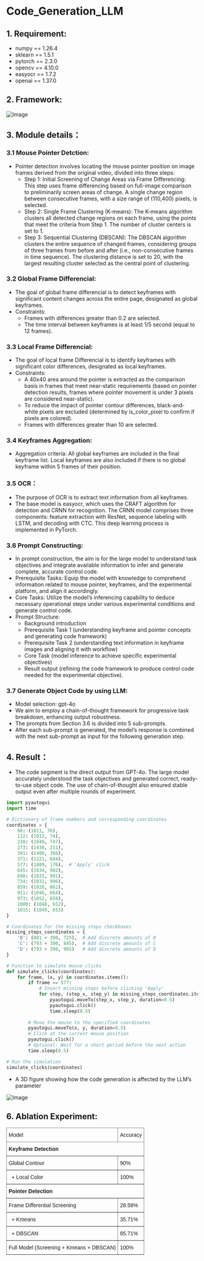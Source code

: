 # Code_Generation_LLM
## 1. Requirement:
- numpy == 1.26.4
- sklearn == 1.5.1
- pytorch == 2.3.0
- opencv == 4.10.0
- easyocr == 1.7.2
- openai == 1.37.0

## 2. Framework:
![Image](https://raw.githubusercontent.com/Golden-Arc/Code_Generation_LLM/main/img/llm.svg)

## 3. Module details：
### 3.1 Mouse Pointer Detction:
- Pointer detection involves locating the mouse pointer position on image frames derived from the original video, divided into three steps:
  - Step 1: Initial Screening of Change Areas via Frame Differencing: This step uses frame differencing based on full-image comparison to preliminarily screen areas of change. A single change region between consecutive frames, with a size range of (110,400) pixels, is selected.
  - Step 2: Single Frame Clustering (K-means): The K-means algorithm clusters all detected change regions on each frame, using the points that meet the criteria from Step 1. The number of cluster centers is set to 1.
  - Step 3: Sequential Clustering (DBSCAN): The DBSCAN algorithm clusters the entire sequence of changed frames, considering groups of three frames from before and after (i.e., non-consecutive frames in time sequence). The clustering distance is set to 20, with the largest resulting cluster selected as the central point of clustering.
### 3.2 Global Frame Differencial:
- The goal of global frame differencial is to detect keyframes with significant content changes across the entire page, designated as global keyframes.
- Constraints:
  - Frames with differences greater than 0.2 are selected.
  - The time interval between keyframes is at least 1/5 second (equal to 12 frames).
### 3.3 Local Frame Differencial:
- The goal of local frame Differencial is to identify keyframes with significant color differences, designated as local keyframes.
- Constraints:
  - A 40x40 area around the pointer is extracted as the comparison basis in frames that meet near-static requirements (based on pointer detection results, frames where pointer movement is under 3 pixels are considered near-static).
  - To reduce the impact of pointer contour differences, black-and-white pixels are excluded (determined by is_color_pixel to confirm if pixels are colored).
  - Frames with differences greater than 10 are selected.
### 3.4 Keyframes Aggregation:
- Aggregation criteria: All global keyframes are included in the final keyframe list. Local keyframes are also included if there is no global keyframe within 5 frames of their position.
### 3.5 OCR：
- The purpose of OCR is to extract text information from all keyframes.
- The base model is easyocr, which uses the CRAFT algorithm for detection and CRNN for recognition. The CRNN model comprises three components: feature extraction with ResNet, sequence labeling with LSTM, and decoding with CTC. This deep learning process is implemented in PyTorch.
### 3.6 Prompt Constructing:
- In prompt construction, the aim is for the large model to understand task objectives and integrate available information to infer and generate complete, accurate control code.
- Prerequisite Tasks: Equip the model with knowledge to comprehend information related to mouse pointer, keyframes, and the experimental platform, and align it accordingly.
- Core Tasks: Utilize the model’s inferencing capability to deduce necessary operational steps under various experimental conditions and generate control code.
- Prompt Structure: 
  - Background introduction
  - Prerequisite Task 1 (understanding keyframe and pointer concepts and generating code framework)
  - Prerequisite Task 2 (understanding text information in keyframe images and aligning it with workflow)
  - Core Task (model inference to achieve specific experimental objectives)
  - Result output (refining the code framework to produce control code needed for the experimental objective).
### 3.7 Generate Object Code by using LLM:
- Model selection: gpt-4o
- We aim to employ a chain-of-thought framework for progressive task breakdown, enhancing output robustness.
- The prompts from Section 3.6 is divided into 5 sub-prompts.
- After each sub-prompt is generated, the model’s response is combined with the next sub-prompt as input for the following generation step.

## 4. Result：
- The code segment is the direct output from GPT-4o. The large model accurately understood the task objectives and generated correct, ready-to-use object code. The use of chain-of-thought also ensured stable output even after multiple rounds of experiment.
```python
import pyautogui
import time

# Dictionary of frame numbers and corresponding coordinates
coordinates = {
    98: (1011, 76),
    132: (1012, 74),
    230: (1049, 747),
    273: (1430, 211),
    341: (1400, 366),
    371: (1221, 684),
    577: (1809, 176),  # 'Apply' click
    645: (1834, 982),
    690: (1833, 991),
    734: (1832, 996),
    859: (1020, 862),
    911: (1046, 664),
    973: (1052, 658),
    1000: (1048, 652),
    1015: (1049, 653)
}

# Coordinates for the missing steps checkboxes
missing_steps_coordinates = {
    'B': (801 + 390, 725),  # Add discrete amounts of B
    'C': (793 + 390, 845),  # Add discrete amounts of C
    'D': (793 + 390, 905)   # Add discrete amounts of D
}

# Function to simulate mouse clicks
def simulate_clicks(coordinates):
    for frame, (x, y) in coordinates.items():
        if frame == 577:
            # Insert missing steps before clicking 'Apply'
            for step, (step_x, step_y) in missing_steps_coordinates.items():
                pyautogui.moveTo(step_x, step_y, duration=0.5)
                pyautogui.click()
                time.sleep(0.5)
        
        # Move the mouse to the specified coordinates
        pyautogui.moveTo(x, y, duration=0.5)
        # Click at the current mouse position
        pyautogui.click()
        # Optional: Wait for a short period before the next action
        time.sleep(0.5)

# Run the simulation
simulate_clicks(coordinates)
```
- A 3D figure showing how the code generation is affected by the LLM’s parameter

![Image](https://raw.githubusercontent.com/Golden-Arc/Code_Generation_LLM/main/img/chart.png)

## 6. Ablation Experiment:
<style type="text/css">
.tg  {border-collapse:collapse;border-spacing:0;}
.tg td{border-color:black;border-style:solid;border-width:1px;font-family:Arial, sans-serif;font-size:14px;
  overflow:hidden;padding:10px 5px;word-break:normal;}
.tg th{border-color:black;border-style:solid;border-width:1px;font-family:Arial, sans-serif;font-size:14px;
  font-weight:normal;overflow:hidden;padding:10px 5px;word-break:normal;}
.tg .tg-0pky{border-color:inherit;text-align:left;vertical-align:top}
</style>
<table class="tg"><thead>
  <tr>
    <th class="tg-0pky">Model</th>
    <th class="tg-0pky">Accuracy</th>
  </tr></thead>
<tbody>
  <tr>
    <td class="tg-0pky" colspan="2"><span style="font-weight:bold">Keyframe Detection</span></td>
  </tr>
  <tr>
    <td class="tg-0pky">Global Contour</td>
    <td class="tg-0pky">90%</td>
  </tr>
  <tr>
    <td class="tg-0pky">&nbsp;&nbsp;+ Local Color</td>
    <td class="tg-0pky">100%</td>
  </tr>
  <tr>
    <td class="tg-0pky" colspan="2"><span style="font-weight:bold">Pointer Detection</span></td>
  </tr>
  <tr>
    <td class="tg-0pky">Frame Differential Screening</td>
    <td class="tg-0pky">28.58%</td>
  </tr>
  <tr>
    <td class="tg-0pky">&nbsp;&nbsp;+ Kmeans</td>
    <td class="tg-0pky">35.71%</td>
  </tr>
  <tr>
    <td class="tg-0pky">&nbsp;&nbsp;+ DBSCAN</td>
    <td class="tg-0pky">85.71%</td>
  </tr>
  <tr>
    <td class="tg-0pky">Full Model (Screening + Kmeans + DBSCAN)</td>
    <td class="tg-0pky">100%</td>
  </tr>
</tbody>
</table>